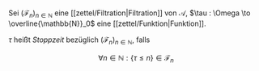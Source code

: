 Sei $(\mathcal{F}_n)_{n \in \mathbb{N}}$ eine [[zettel/Filtration|Filtration]] von $\mathcal{A}$, $\tau : \Omega \to \overline{\mathbb{N}}_0$ eine [[zettel/Funktion|Funktion]].

$\tau$ heißt *Stoppzeit* bezüglich $(\mathcal{F}_n)_{n \in \mathbb{N}}$, falls

$$
	\forall n \in \mathbb{N} : \{ \tau \le n \} \in \mathcal{F}_n
$$